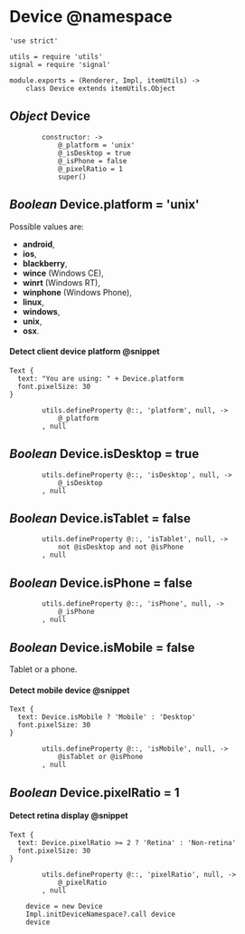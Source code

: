Device @namespace
======

	'use strict'

	utils = require 'utils'
	signal = require 'signal'

	module.exports = (Renderer, Impl, itemUtils) ->
		class Device extends itemUtils.Object

*Object* Device
---------------

			constructor: ->
				@_platform = 'unix'
				@_isDesktop = true
				@_isPhone = false
				@_pixelRatio = 1
				super()

*Boolean* Device.platform = 'unix'
----------------------------------

Possible values are:
 - **android**,
 - **ios**,
 - **blackberry**,
 - **wince** (Windows CE),
 - **winrt** (Windows RT),
 - **winphone** (Windows Phone),
 - **linux**,
 - **windows**,
 - **unix**,
 - **osx**.

#### Detect client device platform @snippet

```style
Text {
  text: "You are using: " + Device.platform
  font.pixelSize: 30
}
```

			utils.defineProperty @::, 'platform', null, ->
				@_platform
			, null

*Boolean* Device.isDesktop = true
---------------------------------

			utils.defineProperty @::, 'isDesktop', null, ->
				@_isDesktop
			, null

*Boolean* Device.isTablet = false
---------------------------------

			utils.defineProperty @::, 'isTablet', null, ->
				not @isDesktop and not @isPhone
			, null

*Boolean* Device.isPhone = false
--------------------------------

			utils.defineProperty @::, 'isPhone', null, ->
				@_isPhone
			, null

*Boolean* Device.isMobile = false
---------------------------------

Tablet or a phone.

#### Detect mobile device @snippet

```style
Text {
  text: Device.isMobile ? 'Mobile' : 'Desktop'
  font.pixelSize: 30
}
```

			utils.defineProperty @::, 'isMobile', null, ->
				@isTablet or @isPhone
			, null

*Boolean* Device.pixelRatio = 1
-------------------------------

#### Detect retina display @snippet

```style
Text {
  text: Device.pixelRatio >= 2 ? 'Retina' : 'Non-retina'
  font.pixelSize: 30
}
```

			utils.defineProperty @::, 'pixelRatio', null, ->
				@_pixelRatio
			, null

		device = new Device
		Impl.initDeviceNamespace?.call device
		device
